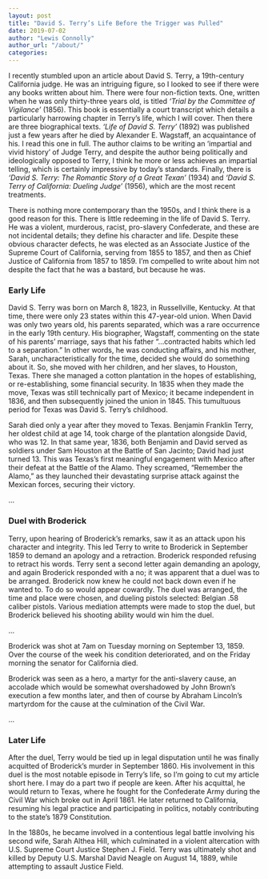 ```yaml
---
layout: post
title: "David S. Terry’s Life Before the Trigger was Pulled"
date: 2019-07-02
author: "Lewis Connolly"
author_url: "/about/"
categories:
---
```


I recently stumbled upon an article about David S. Terry, a 19th-century California judge. He was an intriguing figure, so I looked to see if there were any books written about him. There were four non-fiction texts. One, written when he was only thirty-three years old, is titled *‘Trial by the Committee of Vigilance’* (1856). This book is essentially a court transcript which details a particularly harrowing chapter in Terry’s life, which I will cover. Then there are three biographical texts. *‘Life of David S. Terry’* (1892) was published just a few years after he died by Alexander E. Wagstaff, an acquaintance of his. I read this one in full. The author claims to be writing an ‘impartial and vivid history’ of Judge Terry, and despite the author being politically and ideologically opposed to Terry, I think he more or less achieves an impartial telling, which is certainly impressive by today’s standards. Finally, there is *‘David S. Terry: The Romantic Story of a Great Texan’* (1934) and *‘David S. Terry of California: Dueling Judge’* (1956), which are the most recent treatments.

There is nothing more contemporary than the 1950s, and I think there is a good reason for this. There is little redeeming in the life of David S. Terry. He was a violent, murderous, racist, pro-slavery Confederate, and these are not incidental details; they define his character and life. Despite these obvious character defects, he was elected as an Associate Justice of the Supreme Court of California, serving from 1855 to 1857, and then as Chief Justice of California from 1857 to 1859. I’m compelled to write about him not despite the fact that he was a bastard, but because he was.

### Early Life

David S. Terry was born on March 8, 1823, in Russellville, Kentucky. At that time, there were only 23 states within this 47-year-old union. When David was only two years old, his parents separated, which was a rare occurrence in the early 19th century. His biographer, Wagstaff, commenting on the state of his parents’ marriage, says that his father “…contracted habits which led to a separation.” In other words, he was conducting affairs, and his mother, Sarah, uncharacteristically for the time, decided she would do something about it. So, she moved with her children, and her slaves, to Houston, Texas. There she managed a cotton plantation in the hopes of establishing, or re-establishing, some financial security. In 1835 when they made the move, Texas was still technically part of Mexico; it became independent in 1836, and then subsequently joined the union in 1845. This tumultuous period for Texas was David S. Terry’s childhood.

Sarah died only a year after they moved to Texas. Benjamin Franklin Terry, her oldest child at age 14, took charge of the plantation alongside David, who was 12. In that same year, 1836, both Benjamin and David served as soldiers under Sam Houston at the Battle of San Jacinto; David had just turned 13. This was Texas’s first meaningful engagement with Mexico after their defeat at the Battle of the Alamo. They screamed, “Remember the Alamo,” as they launched their devastating surprise attack against the Mexican forces, securing their victory.

...

### Duel with Broderick

Terry, upon hearing of Broderick’s remarks, saw it as an attack upon his character and integrity. This led Terry to write to Broderick in September 1859 to demand an apology and a retraction. Broderick responded refusing to retract his words. Terry sent a second letter again demanding an apology, and again Broderick responded with a no; it was apparent that a duel was to be arranged. Broderick now knew he could not back down even if he wanted to. To do so would appear cowardly. The duel was arranged, the time and place were chosen, and dueling pistols selected: Belgian .58 caliber pistols. Various mediation attempts were made to stop the duel, but Broderick believed his shooting ability would win him the duel.

...

Broderick was shot at 7am on Tuesday morning on September 13, 1859. Over the course of the week his condition deteriorated, and on the Friday morning the senator for California died.

Broderick was seen as a hero, a martyr for the anti-slavery cause, an accolade which would be somewhat overshadowed by John Brown’s execution a few months later, and then of course by Abraham Lincoln’s martyrdom for the cause at the culmination of the Civil War.

...

### Later Life

After the duel, Terry would be tied up in legal disputation until he was finally acquitted of Broderick’s murder in September 1860. His involvement in this duel is the most notable episode in Terry’s life, so I’m going to cut my article short here. I may do a part two if people are keen. After his acquittal, he would return to Texas, where he fought for the Confederate Army during the Civil War which broke out in April 1861. He later returned to California, resuming his legal practice and participating in politics, notably contributing to the state’s 1879 Constitution. 

In the 1880s, he became involved in a contentious legal battle involving his second wife, Sarah Althea Hill, which culminated in a violent altercation with U.S. Supreme Court Justice Stephen J. Field. Terry was ultimately shot and killed by Deputy U.S. Marshal David Neagle on August 14, 1889, while attempting to assault Justice Field.